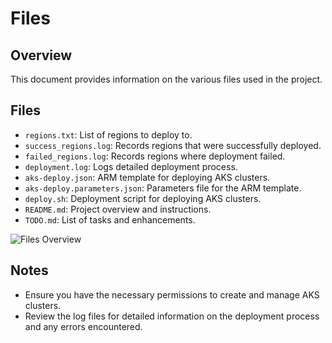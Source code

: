 # Files

## Overview
This document provides information on the various files used in the project.

## Files
- `regions.txt`: List of regions to deploy to.
- `success_regions.log`: Records regions that were successfully deployed.
- `failed_regions.log`: Records regions where deployment failed.
- `deployment.log`: Logs detailed deployment process.
- `aks-deploy.json`: ARM template for deploying AKS clusters.
- `aks-deploy.parameters.json`: Parameters file for the ARM template.
- `deploy.sh`: Deployment script for deploying AKS clusters.
- `README.md`: Project overview and instructions.
- `TODO.md`: List of tasks and enhancements.

![Files Overview](images/files_overview.png)

## Notes
- Ensure you have the necessary permissions to create and manage AKS clusters.
- Review the log files for detailed information on the deployment process and any errors encountered.
